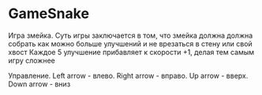 # GameSnake
Игра змейка.
Суть игры заключается в том, 
что змейка должна должна собрать как можно больше улучшений 
и не врезаться в стену 
или свой хвост
Каждое 5 улучшение прибавляет к скорости +1,
делая тем самым игру сложнее

Управление.
Left arrow - влево. Right arrow - вправо. 
Up arrow - вверх. Down arrow - вниз
